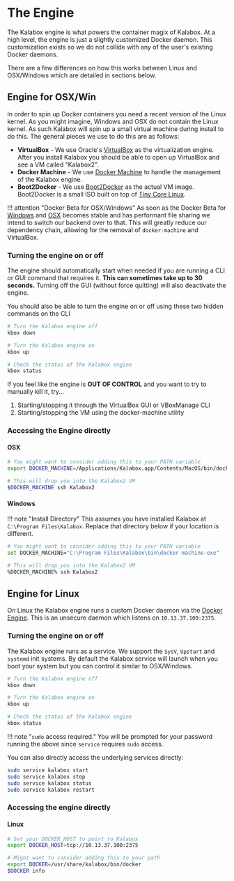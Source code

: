 
The Engine
==========

The Kalabox engine is what powers the container magix of Kalabox. At a high level, the engine is just a slightly customized Docker daemon. This customization exists so we do not collide with any of the user's existing Docker daemons.

There are a few differences on how this works between Linux and OSX/Windows which are detailed in sections below.

Engine for OSX/Win
------------------

In order to spin up Docker containers you need a recent version of the Linux kernel. As you might imagine, Windows and OSX do not contain the Linux kernel. As such Kalabox will spin up a small virtual machine during install to do this. The general pieces we use to do this are as follows:

* **VirtualBox** - We use Oracle's [VirtualBox](http://virtualbox.org) as the virtualization engine. After you install Kalabox you should be able to open up VirtualBox and see a VM called "Kalabox2".
* **Docker Machine** - We use [Docker Machine](https://docs.docker.com/machine/) to handle the management of the Kalabox engine.
* **Boot2Docker** - We use [Boot2Docker](https://github.com/boot2docker/boot2docker) as the actual VM image. Boot2Docker is a small ISO built on top of [Tiny Core Linux](http://tinycorelinux.net/).

!!! attention "Docker Beta for OSX/Windows"
    As soon as the Docker Beta for [Windows](https://docs.docker.com/docker-for-windows/) and [OSX](https://docs.docker.com/docker-for-mac/) becomes stable and has performant file sharing we intend to switch our backend over to that. This will greatly reduce our dependency chain, allowing for the removal of `docker-machine` and VirtualBox.

### Turning the engine on or off

The engine should automatically start when needed if you are running a CLI or GUI command that requires it. **This can sometimes take up to 30 seconds.** Turning off the GUI (without force quitting) will also deactivate the engine.

You should also be able to turn the engine on or off using these two hidden commands on the CLI

```bash
# Turn the Kalabox engine off
kbox down

# Turn the Kalabox engine on
kbox up

# Check the status of the Kalabox engine
kbox status
```

If you feel like the engine is **OUT OF CONTROL** and you want to try to manually kill it, try...

  1. Starting/stopping it through the VirtualBox GUI or VBoxManage CLI
  2. Starting/stopping the VM using the docker-machine utility

### Accessing the Engine directly

#### OSX

```bash
# You might want to consider adding this to your PATH variable
export DOCKER_MACHINE=/Applications/Kalabox.app/Contents/MacOS/bin/docker-machine

# This will drop you into the Kalabox2 VM
$DOCKER_MACHINE ssh Kalabox2
```

#### Windows

!!! note "Install Directory"
    This assumes you have installed Kalabox at `C:\Program Files\Kalabox`. Replace
    that directory below if your location is different.

```bash
# You might want to consider adding this to your PATH variable
set DOCKER_MACHINE="C:\Program Files\Kalabox\bin\docker-machine-exe"

# This will drop you into the Kalabox2 VM
%DOCKER_MACHINE% ssh Kalabox2
```

Engine for Linux
----------------

On Linux the Kalabox engine runs a custom Docker daemon via the [Docker Engine](https://www.Docker.com/products/docker-engine). This is an unsecure daemon which listens on `10.13.37.100:2375`.

### Turning the engine on or off

The Kalabox engine runs as a service. We support the `SysV`, `Upstart` and `systemd` init systems. By default the Kalabox service will launch when you boot your system but you can control it similar to OSX/Windows.

```bash
# Turn the Kalabox engine off
kbox down

# Turn the Kalabox engine on
kbox up

# Check the status of the Kalabox engine
kbox status
```

!!! note "`sudo` access required."
    You will be prompted for your password running the above since `service` requires `sudo` access.

You can also directly access the underlying services directly:

```bash
sudo service kalabox start
sudo service kalabox stop
sudo service kalabox status
sudo service kalabox restart
```

### Accessing the engine directly

#### Linux

```bash
# Set your DOCKER_HOST to point to Kalabox
export DOCKER_HOST=tcp://10.13.37.100:2375

# Might want to consider adding this to your path
export DOCKER=/usr/share/kalabox/bin/docker
$DOCKER info
```
